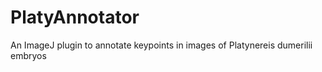 # PlatyAnnotator
An ImageJ plugin to annotate keypoints in images of Platynereis dumerilii embryos 
